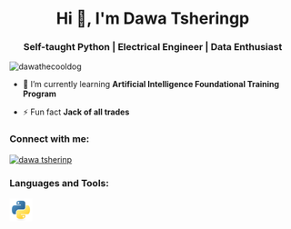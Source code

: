 <h1 align="center">Hi 👋, I'm Dawa Tsheringp</h1>
<h3 align="center">Self-taught Python | Electrical Engineer | Data Enthusiast</h3>

<p align="left"> <img src="https://komarev.com/ghpvc/?username=dawathecooldog&label=Profile%20views&color=0e75b6&style=flat" alt="dawathecooldog" /> </p>

- 🌱 I’m currently learning **Artificial Intelligence Foundational Training Program**

- ⚡ Fun fact **Jack of all trades**

<h3 align="left">Connect with me:</h3>
<p align="left">
<a href="https://linkedin.com/in/dawa tsherinp" target="blank"><img align="center" src="https://raw.githubusercontent.com/rahuldkjain/github-profile-readme-generator/master/src/images/icons/Social/linked-in-alt.svg" alt="dawa tsherinp" height="30" width="40" /></a>
</p>

<h3 align="left">Languages and Tools:</h3>
<p align="left"> <a href="https://www.python.org" target="_blank" rel="noreferrer"> <img src="https://raw.githubusercontent.com/devicons/devicon/master/icons/python/python-original.svg" alt="python" width="40" height="40"/> </a> </p>

